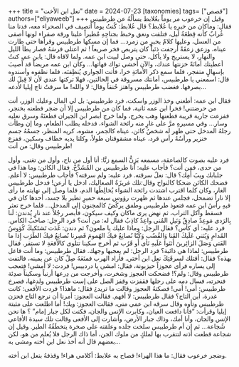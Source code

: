 +++
title = "نعل ابن الأخت"
date = 2024-07-23
[taxonomies]
tags= ["قصص"]
authors=["eliyaweeb"]
+++
وقيل إن خرعوب مر يوماً بعُلابط يسألُهُ عن طرطبيس فقال: وماكان من خبرِهِ يا عُلابط؟ قال عُلابط: كُنتُ يوماً أتصيف في الصحراء معه، فدنا منا غُرابٌ كأنه قِطعَةُ ليل، فتلفت ونعق وخبط بجناحِهِ مُطيراً علينا ورقة صفراء لونها أصفى من العسل، وعليها كلامٌ بحبرٍ من زمرد…
فما إن مسكها طرطبيس وقرأها حتى طارت عيناه، وزعق زعقَةً أرجفت ذئباً كان يتربص فخر صريعاً ! ثم اعتلى فرسَهُ فصار يطأ الليل والنهار، لا يستريح ولا يأكل، حتى وصل لبيت ابن عمه. ولما لاقاه قال: يابن عم، كنتُ أعطيتك أمانَةً خزنتها عندك، والآن أخشى تواك فهاتها…
وكان ابن عمه مريضاً قد أُصيبَ بإسهالٍ متفجر، فلما سمع ذكر الأمانَةِ خرا، فأتت الجواري يُنظِفنَه، فلما نظفوه وأسندوه قال: اسمعني يا طرطبيس، أمانتك مسروقة في الحالتين، فهلا تركتها عندي لأن لا قِبلَ لك بصرفها. فغضب طرطبيس واهتز حُنقاً وقال: لا والله! ما سرقتُ تاج إيليا لأدعه…

فقال ابن عمه: أطعني وخذ الوزر واسكت،
فرد طرطبيس: بل لي المال وعليك الوزر، أنت من حرضتني! فخرا ابن عمه ثانية، فما كان من طرطبيس إلا أن ضجر فطعنه بخنجر، ففزعت جارية قريبة فطعنها وهب يخرج، ولما خرج أبصر ابن الجيران فطعنَهُ وسرق نعليه وسار…
وفي مسيرهِ مرَّ على غارٍ منه رائحة الشواء، فدخله يطلب الطعام، وما إن وطأت رجلهُ المدخل حتى ظهر له شخصُ كائن، عيناه كالجمر، مشوه، كريه المنظر، جسمُهُ جسم خنزير ورأسُهُ رأس قرد، عيناه مشقوقتان طولاً، وكلتا يديه خطاف وسكين، ففزع طرطبيس وقال: من أنت!

فرد عليه بصوت كالصاعقة، مسمعه يَزِنُّ السمع زنَّا: أنا أول من ناح، وأول من تغنى، وأول من حدى، فمن أنت؟ فأجاب عليه: أنا طرطبيس بن المُشَدَّخْ. فقال الكائن: وما هذا في جلبابك ويبَ أُمِك؟ قال: نعلٌ سرقته. فرد عليه: ولم سرقته؟ فأجاب طرطبيس: لا أعلم. فضحك الكائن ضحكا كالنواح وقال:تلك غريزَةُ الصعاليك، ادخل يا أرعن! فدخل طرطبيس الغار، وكان كلما اقترب اشتدت رائحة الشواء يُخالِطُها الدم، فلما وصل إلى نهايته ما رأى إلا ناراً تضمحل، فجلس عندها ثم ظهرت رؤوس سبعة حميرٍ تطير بلا جسد، أحدها كان في فيهِ رأسُ ابن عمه فتعوذ طرطبيس وطفق يركُضُ كالمجنون إلى المدخل…
فلما خرج تعثر فسقط وأكل التراب، ثم نهض يرى ماكان وكيف سيكون، فأبصر رجُلاً عند نارٍ يُدندن:
لَنا بِالرَدى مَوعِدٌ صادِقٌ
وَنَيلِ المُنى واعِدٌ كاذِبُ
فقال له: من أنت؟ فرد الرجل: صاحبُ الكأس. فرد عليه: أي كأس؟ فقال الرجل: وماذا عليك يا ملعون؟ ثم دندن:
غَدَت تَشتَكيكَ كُؤوسُ المُدامِ
وَيُثني عَلَيكَ القَنا وَالقُضُب
وَكُنّا نُصانِعُ فيكَ الهُمومَ
فَصِرنا نُصانِعُ فيكَ الطَرَب
إِذا ما الفَتى وَصَلَ الزائِرينَ
أَثنَوا عَلَيهِ نَأى أَو قَرُب
ثم أخرج سكينا تتلوى كالأفعَةِ لا تستقر. فقال طرطبيس:
لماذا هي ذائبة؟ فرد الرجل: لم يعجبها وجهك. فقال طرطبيس: وما أنت فاعل بهذه؟ فقال: أقتلك لسرقَتِكَ نعل ابن أختي. فأراد الهرب فمنَعَهُ صِلٌ كان عن يمينه، فالتفت إلى يساره فرأى عجوزاً حيزبونة، فقال: امشي يا دردبيس! فردت: لا أمشي! فتعجب طرطبيس وقال: ولم؟!
فضحكت العجوز وشخرت، وأخرجت من دِرعها أرنباً وسكيناً صدِئة فنحرته، فسال دمه على رجلها فقفزت وقفز الصل على إست طرطبيس ولدغها، فصرخ طرطبيس: أمي! أمي! فصكتهُ العجوز وقالت ما تريد¿ فقال: ماهذا؟ فردت الأفعى: كانت غدرة، أين التاج؟ فقال طرطبيس: لا أفهم. فقالت العجوز: أمرنا أن نرجع التاج
فحزن طرطبيس وتأوه وقال سرقه ابن عمي مني، فقالت العجوز: ويك! أما اطلعت على مثبتة إيليا وقرأت: “فأنا دافعت العيان، وكابرت الإنس والجان، فكنت لكل جبار إمام” ؟ ها نحن الإنس والجان، وأنا أمك، وذاك جبار الأرض، وأشارت إلى الأفعى وقالت تلك سيدة الأفاعي شُجاعة…
ثم إن أم طرطبيس سلخت جلده وعلقته على صخرة يتخطَفُهُ الطير. وقيل إن شجاعة قطعت أذنه لتتقرب بها لملكٍ من ملوك الجن، أما ذاك الرجل فلا يُعلم من هو، لكن بعضهم قال أنه أخذ نعل ابن أخته ومشى به…

وضجر خرعوب فقال: ما هذا الهراء! فصاح به علابط: أكلامي هراء! وقذفهُ بنعل ابن أخته.